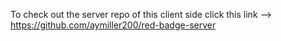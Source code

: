 To check out the server repo of this client side click this link --> https://github.com/aymiller200/red-badge-server
